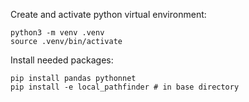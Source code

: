 Create and activate python virtual environment:
```
python3 -m venv .venv
source .venv/bin/activate
```

Install needed packages:
```
pip install pandas pythonnet
pip install -e local_pathfinder # in base directory
```
